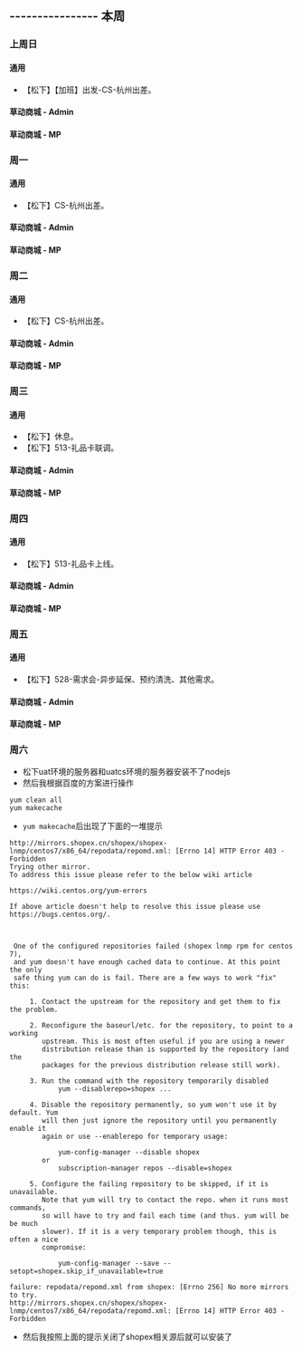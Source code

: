 ## ---------------- 本周

### 上周日
#### 通用
* 【松下】【加班】出发-CS-杭州出差。
#### 草动商城 - Admin
#### 草动商城 - MP

### 周一
#### 通用
* 【松下】CS-杭州出差。
#### 草动商城 - Admin
#### 草动商城 - MP

### 周二
#### 通用
* 【松下】CS-杭州出差。
#### 草动商城 - Admin
#### 草动商城 - MP

### 周三
#### 通用
* 【松下】休息。
* 【松下】513-礼品卡联调。
#### 草动商城 - Admin
#### 草动商城 - MP

### 周四
#### 通用
* 【松下】513-礼品卡上线。
#### 草动商城 - Admin
#### 草动商城 - MP

### 周五
#### 通用
* 【松下】528-需求会-异步延保、预约清洗、其他需求。
#### 草动商城 - Admin
#### 草动商城 - MP

### 周六
* 松下uat环境的服务器和uatcs环境的服务器安装不了nodejs
* 然后我根据百度的方案进行操作
```
yum clean all
yum makecache
```
* `yum makecache`后出现了下面的一堆提示
```
http://mirrors.shopex.cn/shopex/shopex-lnmp/centos7/x86_64/repodata/repomd.xml: [Errno 14] HTTP Error 403 - Forbidden
Trying other mirror.
To address this issue please refer to the below wiki article

https://wiki.centos.org/yum-errors

If above article doesn't help to resolve this issue please use https://bugs.centos.org/.



 One of the configured repositories failed (shopex lnmp rpm for centos 7),
 and yum doesn't have enough cached data to continue. At this point the only
 safe thing yum can do is fail. There are a few ways to work "fix" this:

     1. Contact the upstream for the repository and get them to fix the problem.

     2. Reconfigure the baseurl/etc. for the repository, to point to a working
        upstream. This is most often useful if you are using a newer
        distribution release than is supported by the repository (and the
        packages for the previous distribution release still work).

     3. Run the command with the repository temporarily disabled
            yum --disablerepo=shopex ...

     4. Disable the repository permanently, so yum won't use it by default. Yum
        will then just ignore the repository until you permanently enable it
        again or use --enablerepo for temporary usage:

            yum-config-manager --disable shopex
        or
            subscription-manager repos --disable=shopex

     5. Configure the failing repository to be skipped, if it is unavailable.
        Note that yum will try to contact the repo. when it runs most commands,
        so will have to try and fail each time (and thus. yum will be be much
        slower). If it is a very temporary problem though, this is often a nice
        compromise:

            yum-config-manager --save --setopt=shopex.skip_if_unavailable=true

failure: repodata/repomd.xml from shopex: [Errno 256] No more mirrors to try.
http://mirrors.shopex.cn/shopex/shopex-lnmp/centos7/x86_64/repodata/repomd.xml: [Errno 14] HTTP Error 403 - Forbidden
```
* 然后我按照上面的提示关闭了shopex相关源后就可以安装了
